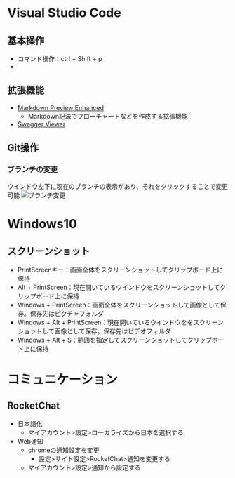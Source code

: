# Visual Studio Code
## 基本操作
- コマンド操作：ctrl + Shift + p
- 

## 拡張機能
- [Markdown Preview Enhanced](https://shd101wyy.github.io/markdown-preview-enhanced/#/)
  - Markdown記法でフローチャートなどを作成する拡張機能
- [Swagger Viewer](https://marketplace.visualstudio.com/items?itemName=Arjun.swagger-viewer)

## Git操作

### ブランチの変更
ウインドウ左下に現在のブランチの表示があり、それをクリックすることで変更可能
![ブランチ変更](\スクリーンショット/VScode_gitブランチ.png)

  
# Windows10
## スクリーンショット
- PrintScreenキー：画面全体をスクリーンショットしてクリップボード上に保持
- Alt + PrintScreen：現在開いているウインドウをスクリーンショットしてクリップボード上に保持
- Windows + PrintScreen：画面全体をスクリーンショットして画像として保存。保存先はピクチャフォルダ
- Windows + Alt + PrintScreen：現在開いているウインドウををスクリーンショットして画像として保存。保存先はビデオフォルダ
- Windows + Alt + S：範囲を指定してスクリーンショットしてクリップボード上に保持


# コミュニケーション
## RocketChat
- 日本語化
  - マイアカウント>設定>ローカライズから日本を選択する
- Web通知
  - chromeの通知設定を変更
    - 設定>サイト設定>RocketChat>通知を変更する
  - マイアカウント>設定>通知から設定する